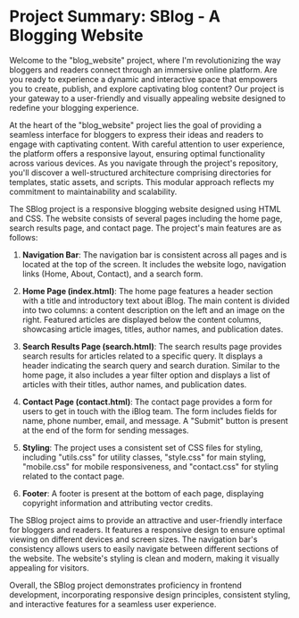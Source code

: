 # Project Summary: SBlog - A Blogging Website


Welcome to the "blog_website" project, where I'm revolutionizing the way bloggers and readers connect through an immersive online platform. Are you ready to experience a dynamic and interactive space that empowers you to create, publish, and explore captivating blog content? Our project is your gateway to a user-friendly and visually appealing website designed to redefine your blogging experience.

At the heart of the "blog_website" project lies the goal of providing a seamless interface for bloggers to express their ideas and readers to engage with captivating content. With careful attention to user experience, the platform offers a responsive layout, ensuring optimal functionality across various devices. As you navigate through the project's repository, you'll discover a well-structured architecture comprising directories for templates, static assets, and scripts. This modular approach reflects my commitment to maintainability and scalability.

The SBlog project is a responsive blogging website designed using HTML and CSS. The website consists of several pages including the home page, search results page, and contact page. The project's main features are as follows:

1. **Navigation Bar**: The navigation bar is consistent across all pages and is located at the top of the screen. It includes the website logo, navigation links (Home, About, Contact), and a search form.

2. **Home Page (index.html)**: The home page features a header section with a title and introductory text about iBlog. The main content is divided into two columns: a content description on the left and an image on the right. Featured articles are displayed below the content columns, showcasing article images, titles, author names, and publication dates.

3. **Search Results Page (search.html)**: The search results page provides search results for articles related to a specific query. It displays a header indicating the search query and search duration. Similar to the home page, it also includes a year filter option and displays a list of articles with their titles, author names, and publication dates.

4. **Contact Page (contact.html)**: The contact page provides a form for users to get in touch with the iBlog team. The form includes fields for name, phone number, email, and  message. A "Submit" button is present at the end of the form for sending messages.

5. **Styling**: The project uses a consistent set of CSS files for styling, including "utils.css" for utility classes, "style.css" for main styling, "mobile.css" for mobile responsiveness, and "contact.css" for styling related to the contact page.

6. **Footer**: A footer is present at the bottom of each page, displaying copyright information and attributing vector credits.

The SBlog project aims to provide an attractive and user-friendly interface for bloggers and readers. It features a responsive design to ensure optimal viewing on different devices and screen sizes. The navigation bar's consistency allows users to easily navigate between different sections of the website. The website's styling is clean and modern, making it visually appealing for visitors.

Overall, the SBlog project demonstrates proficiency in frontend development, incorporating responsive design principles, consistent styling, and interactive features for a seamless user experience.
